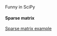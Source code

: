 Funny in SciPy

#### Sparse matrix

[Sparse matrix example](http://htmlpreview.github.io/?https://github.com/Laisky/HelloWorld/blob/master/src/scipy/sparse.html)
